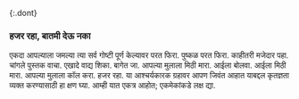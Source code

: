 {:.dont} 
 ### हजर रहा, बातमी देऊ नका 

 एकदा आपल्याला जमल्या त्या सर्व गोष्टी पूर्ण केल्यावर परत फिरा. पुष्कळ परत फिरा. काहीतरी मजेदार पहा. चांगले पुस्तक वाचा. एखादे वाद्य शिका. बागेत जा. आपल्या मुलाला मिठी मारा. आईला बोलवा. आईला मिठी मारा. आपल्या मुलाला कॉल करा. हजर रहा. या आश्चर्यकारक ग्रहावर आपण जिवंत आहात याबद्दल कृतज्ञता व्यक्त करण्यासाठी हा क्षण घ्या. आम्ही यात एकत्र आहोत; एकमेकांकडे लक्ष द्या. 
